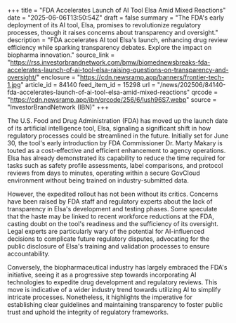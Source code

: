 +++
title = "FDA Accelerates Launch of AI Tool Elsa Amid Mixed Reactions"
date = "2025-06-06T13:50:54Z"
draft = false
summary = "The FDA's early deployment of its AI tool, Elsa, promises to revolutionize regulatory processes, though it raises concerns about transparency and oversight."
description = "FDA accelerates AI tool Elsa's launch, enhancing drug review efficiency while sparking transparency debates. Explore the impact on biopharma innovation."
source_link = "https://rss.investorbrandnetwork.com/bmw/biomednewsbreaks-fda-accelerates-launch-of-ai-tool-elsa-raising-questions-on-transparency-and-oversight/"
enclosure = "https://cdn.newsramp.app/banners/frontier-tech-1.jpg"
article_id = 84140
feed_item_id = 15298
url = "/news/202506/84140-fda-accelerates-launch-of-ai-tool-elsa-amid-mixed-reactions"
qrcode = "https://cdn.newsramp.app/ibn/qrcode/256/6/lush96S7.webp"
source = "InvestorBrandNetwork (IBN)"
+++

<p>The U.S. Food and Drug Administration (FDA) has moved up the launch date of its artificial intelligence tool, Elsa, signaling a significant shift in how regulatory processes could be streamlined in the future. Initially set for June 30, the tool's early introduction by FDA Commissioner Dr. Marty Makary is touted as a cost-effective and efficient enhancement to agency operations. Elsa has already demonstrated its capability to reduce the time required for tasks such as safety profile assessments, label comparisons, and protocol reviews from days to minutes, operating within a secure GovCloud environment without being trained on industry-submitted data.</p><p>However, the expedited rollout has not been without its critics. Concerns have been raised by FDA staff and regulatory experts about the lack of transparency in Elsa's development and testing phases. Some speculate that the haste may be linked to recent workforce reductions at the FDA, casting doubt on the tool's readiness and the sufficiency of its oversight. Legal experts are particularly wary of the potential for AI-influenced decisions to complicate future regulatory disputes, advocating for the public disclosure of Elsa's training and validation processes to ensure accountability.</p><p>Conversely, the biopharmaceutical industry has largely embraced the FDA's initiative, seeing it as a progressive step towards incorporating AI technologies to expedite drug development and regulatory reviews. This move is indicative of a wider industry trend towards utilizing AI to simplify intricate processes. Nonetheless, it highlights the imperative for establishing clear guidelines and maintaining transparency to foster public trust and uphold the integrity of regulatory frameworks.</p>